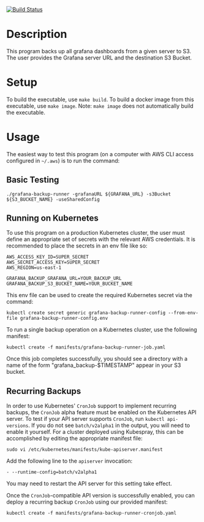 [![Build Status](https://travis-ci.org/invincibleinfra/grafana-backup-runner.svg?branch=master)](https://travis-ci.org/invincibleinfra/grafana-backup-runner)
# Description

This program backs up all grafana dashboards from a given server to S3.
The user provides the Grafana server URL and the destination S3 Bucket.

# Setup

To build the executable, use `make build`. To build a docker image from this
executable, use `make image`. Note: `make image` does not automatically build the executable.

# Usage

The easiest way to test this program (on a computer with AWS CLI access configured in `~/.aws`) is to run the command:

## Basic Testing

```
./grafana-backup-runner -grafanaURL ${GRAFANA_URL} -s3Bucket ${S3_BUCKET_NAME} -useSharedConfig
```

## Running on Kubernetes

To use this program on a production Kubernetes cluster, the user must define an
appropriate set of secrets with the relevant AWS credentials. It is recommended to
place the secrets in an env file like so:

```
AWS_ACCESS_KEY_ID=SUPER_SECRET
AWS_SECRET_ACCESS_KEY=SUPER_SECRET
AWS_REGION=us-east-1

GRAFANA_BACKUP_GRAFANA_URL=YOUR_BACKUP_URL
GRAFANA_BACKUP_S3_BUCKET_NAME=YOUR_BUCKET_NAME
```

This env file can be used to create the required Kubernetes secret via the command:


```
kubectl create secret generic grafana-backup-runner-config --from-env-file grafana-backup-runner-config.env
```

To run a single backup operation on a Kubernetes cluster, use the following manifest:

```
kubectl create -f manifests/grafana-backup-runner-job.yaml
```

Once this job completes successfully, you should see a directory with a name of the form "grafana_backup-$TIMESTAMP" appear in your S3 bucket.

## Recurring Backups

In order to use Kubernetes' `CronJob` support to implement recurring backups, the `CronJob` alpha feature must be enabled on the Kubernetes API server. To test
if your API server supports `CronJob`, run `kubectl api-versions`. If you do not see `batch/v2alpha1` in the output, you will need to enable it yourself. For a cluster deployed using Kubespray, this can be accomplished by editing the appropriate manifest file:

```
sudo vi /etc/kubernetes/manifests/kube-apiserver.manifest
```

Add the following line to the `apiserver` invocation:

```
- --runtime-config=batch/v2alpha1
```

You may need to restart the API server for this setting take effect.

Once the `CronJob`-compatible API version is successfully enabled, you can deploy a recurring backup
`CronJob` using our provided manifest:

```
kubectl create -f manifests/grafana-backup-runner-cronjob.yaml
```

